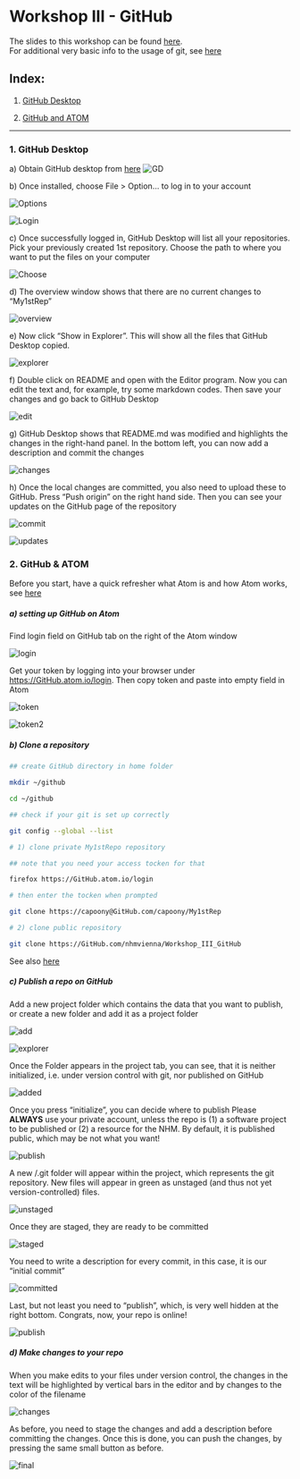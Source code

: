 # Workshop III - GitHub

The slides to this workshop can be found [here](<>).  
For additional very basic info to the usage of git, see [here](https://GitHub.com/nhmvienna/FirstSteps/blob/main/UNIXBasics/UNIXBasics.md#vii-using-git-for-version-control)

## Index:

1.  [GitHub Desktop](https://GitHub.com/nhmvienna/Workshop_III_GitHub#1-github-desktop)

2.  [GitHub and ATOM](https://GitHub.com/nhmvienna/Workshop_III_GitHub#2-github--atom)

* * *

### 1. GitHub Desktop

a) Obtain GitHub desktop from [here](https://desktop.GitHub.com/)
![GD](images/GithubDesktop/GD.png)

b) Once installed, choose File > Option… to log in to your account

![Options](images/GithubDesktop/image003.png)

![Login](images/GithubDesktop/image002.png)

c) Once successfully logged in, GitHub Desktop will list all your repositories. Pick your previously created 1st repository. Choose the path to where you want to put the files on your computer

![Choose](images/GithubDesktop/image006.png)

d) The overview window shows that there are no current changes to “My1stRep”

![overview](images/GithubDesktop/image005.png)

e) Now click “Show in Explorer”. This will show all the files that GitHub Desktop copied.

![explorer](images/GithubDesktop/image004.png)

f) Double click on README and open with the Editor program. Now you can edit the text and, for example, try some markdown codes.
Then save your changes and go back to GitHub Desktop

![edit](images/GithubDesktop/image001.png)

g) GitHub Desktop shows that README.md was modified and highlights the changes in the right-hand panel.
In the bottom left, you can now add a description and commit the changes

![changes](images/GithubDesktop/image007.png)

h) Once the local changes are committed, you also need to upload these to GitHub. Press “Push origin” on the right hand side. Then you can see your updates on the GitHub page of the repository

![commit](images/GithubDesktop/image009.png)

![updates](images/GithubDesktop/image010.png)

### 2. GitHub & ATOM

Before you start, have a quick refresher what Atom is and how Atom works, see [here](https://GitHub.com/nhmvienna/FirstSteps/blob/main/ATOMbasics.md)

##### a) setting up GitHub on Atom

Find login field on GitHub tab on the right of the Atom window

![login](images/GithubAtom/image001.png)

Get your token by logging into your browser under <https://GitHub.atom.io/login>. Then copy token and paste into empty field in Atom

![token](images/GithubAtom/image002.png)

![token2](images/GithubAtom/image010.png)

##### b) Clone a repository

```bash
## create GitHub directory in home folder

mkdir ~/github

cd ~/github

## check if your git is set up correctly

git config --global --list

# 1) clone private My1stRepo repository

## note that you need your access tocken for that

firefox https://GitHub.atom.io/login

# then enter the tocken when prompted

git clone https://capoony@GitHub.com/capoony/My1stRep

# 2) clone public repository

git clone https://GitHub.com/nhmvienna/Workshop_III_GitHub
```

See also [here](shell/clone_repository.sh)

##### c) Publish a repo on GitHub

Add a new project folder which contains the data that you want to publish, or create a new folder and add it as a project folder

![add](images/GithubAtom/image006.png)

![explorer](images/GithubAtom/image004.png)

Once the Folder appears in the project tab, you can see, that it is neither initialized, i.e. under version control with git, nor published on GitHub

![added](images/GithubAtom/image005.png)

Once you press “initialize”, you can decide where to publish
Please **ALWAYS** use your private account, unless the repo is (1) a software project to be published or (2) a resource for the NHM. By default, it is published public, which may be not what you want!

![publish](images/GithubAtom/image008.png)

A new /.git folder will appear within the project, which represents the git repository.
New files will appear in green as unstaged (and thus not yet version-controlled) files.

![unstaged](images/GithubAtom/image009.png)

Once they are staged, they are ready to be committed

![staged](images/GithubAtom/image011.png)

You need to write a description for every commit, in this case, it is our “initial commit”

![committed](images/GithubAtom/image012.png)

Last, but not least you need to “publish”, which, is very well hidden at the right bottom.
Congrats, now, your repo is online!

![publish](images/GithubAtom/image013.png)

##### d) Make changes to your repo

When you make edits to your files under version control, the changes in the text will be highlighted by vertical bars in the editor and by changes to the color of the filename

![changes](images/GithubAtom/image015.png)

As before, you need to stage the changes and add a description before committing the changes.
Once this is done, you can push the changes, by pressing the same small button as before.

![final](images/GithubAtom/image014.png)
